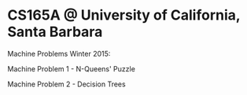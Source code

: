 # CS165A  @ University of California, Santa Barbara


Machine Problems Winter 2015:

Machine Problem 1 - N-Queens' Puzzle

Machine Problem 2 - Decision Trees
